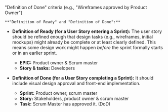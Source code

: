 "Definition of Done" criteria (e.g., "Wireframes approved by Product Owner")

	**"Definition of Ready" and "Definition of Done":**

- **Definition of Ready (for a User Story entering a Sprint):** The user story should be refined enough that design tasks (e.g., wireframes, initial mockups) might already be complete or at least clearly defined. This means some design work might happen _before_ the sprint formally starts or in an earlier sprint.
	- **EPIC:** Product owner & Scrum master
	- **Story & tasks:** Developers
    
- **Definition of Done (for a User Story completing a Sprint):** It should include visual design approval and front-end implementation.
	- **Sprint:** Product owner, scrum master
	- **Story:** Stakeholders, product owner & scrum master
	- **Task:** Scrum Master has approved it. (DoD)
